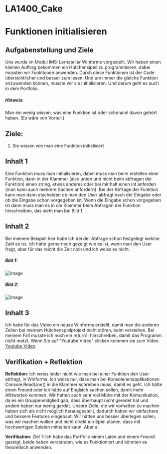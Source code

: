 # LA1400_Cake
# Funktionen initialisieren

## Aufgabenstellung und Ziele

Uns wurde im Modul IMS-Lernatelier Winforms vorgestellt. Wir haben einen kleinen Auftrag bekommen ein Hütchensipeil zu programmieren, dabei mussten wir Funktionen anwenden. Durch diese Funktionen ist der Code übersichtlicher und besser zum lesen. Und um immer die gleiche Funktion anzuwenden können, musste wir sie initialisieren. Und darum geht es auch in dem Portfolio.
##### Hinweis:
Man ein wenig wissen, was eine Funktion ist oder schonaml davon gehört haben. (Es wäre von Vorteil.)

## Ziele:
1. Sie wissen wie man eine Funktion initialisiert

## Inhalt 1

Eine Funktion muss man initialisieren, dabei muss man beim erstellen einer Funktion, dann in der Klammer (also unten und nicht beim abfragen der Funktion) einen string, etwas anderes oder bei mir halt einen int anforden (man kann auch mehrere Sachen anfordern). Bei der Abfrage der Funktion kann man dann etscheiden ob man den User abfragt nach der Eingabe oder ob die Eingabe schon vorgegeben ist. Wenn die Eingabe schon vorgegeben ist dann muss man es in die Klammer beim Abfragen der Funktion hinschreiben, das sieht man bei Bild 1.

## Inhalt 2
Bei meinem Beispiel hier habe ich bei der Abfrage schon festgelegt welche Zahl es ist. Ich hätte gerne noch gezeigt wie es ist, wenn man den User fragt, aber für das reicht die Zeit nich und ich weiss es nicht.
##### Bild 1:
![image](https://cdn.discordapp.com/attachments/900403632611155968/923135612754735125/unknown.png)
##### Bild 2:
![image](https://cdn.discordapp.com/attachments/900403632611155968/923143873482616892/unknown.png)


## Inhalt 3

Ich habe für das Video ein neuse Winforms erstellt, damit man die anderen Zeilen bei meinem Hütchenspielprojekt nicht stören, beim verstehen.
Bei meinem Fall musste ich noch ein return1; hinschreiben, damit das Programm nicht motzt. Wenn Sie auf "Youtube Video" clicken kommen sie zum Video.
[Youtube Video](https://youtu.be/EWg9SQYglAg)

## Verifikation + Reflektion 

**Reflektion**:
Ich weiss leider nicht wie man bei einer Funktion den User abfragt, in Winforms. Ich weiss nur, dass man bei Konsolenenapplikationen Console:ReadLine() in die Klammer schreiben muss, damit es geht. Ich hätte einen Freund oder ich hätte auf Englsich suchen sollen, damit mehr ANtworten kommen. Wir hatten auch sehr viel Mühe mit der Komunikation, da es ein Gruppenmitglied gab, dass überhaupt nicht geredet hat und andere haben nur wenig gerdet. Unsere Ziele, die wir vorhatten zu machen haben sich als nicht möglich herausgestellt, dadurch haben wir einfachere und bessere Features eingebaut. Wir hätten uns besser überlegen sollen, was wir machen wollen und nicht direkt ein Spiel planen, dass mit hochwertigen Spielen mithalten kann. Aber al

**Verifikation**:
Ziel 1: Ich habe das Portfolio einem Laien und einem Freund gezeigt, beide haben verstanden, wie es Funktioniert und könnten es theoretisch anwenden.
